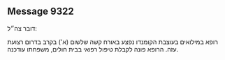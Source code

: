 ## Message 9322

דובר צה״ל:

רופא במילואים בעוצבת הקומנדו נפצע באורח קשה שלשום (א') בקרב בדרום רצועת עזה.
הרופא פונה לקבלת טיפול רפואי בבית חולים, משפחתו עודכנה.

